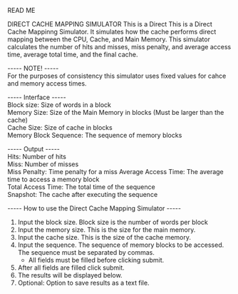 READ ME 

DIRECT CACHE MAPPING SIMULATOR 
This is a Direct This is a Direct Cache Mappinng Simulator. It simulates how the cache performs
direct mapping between the CPU, Cache, and Main Memory. This simulator calculates the number of
hits and misses, miss penalty, and average access time, average total time, and the final cache.

----- NOTE! -----  
For the purposes of consistency this simulator uses fixed values for cahce and memory access times.

----- Interface -----  
Block size:   Size of words in a block  
Memory Size:   Size of the Main Memory in blocks (Must be larger than the cache)  
Cache Size:   Size of cache in blocks  
Memory Block Sequence: The sequence of memory blocks

----- Output -----  
Hits: Number of hits  
Miss: Number of misses  
Miss Penalty: Time penalty for a miss
Average Access Time: The average time to access a memory block  
Total Access Time: The total time of the sequence  
Snapshot: The cache after executing the sequence  
  
----- How to use the Direct Cache Mapping Simulator -----  
1. Input the block size. Block size is the number of words per block  
2. Input the memory size. This is the size for the main memory.  
3. Input the cache size. This is the size of the cache memory.  
4. Input the sequence. The sequence of memory blocks to be accessed. The sequence must be separated by commas.  
   - All fields must be filled before clicking submit.  
6. After all fields are filled click submit.  
7. The results will be displayed below.  
8. Optional: Option to save results as a text file.  
